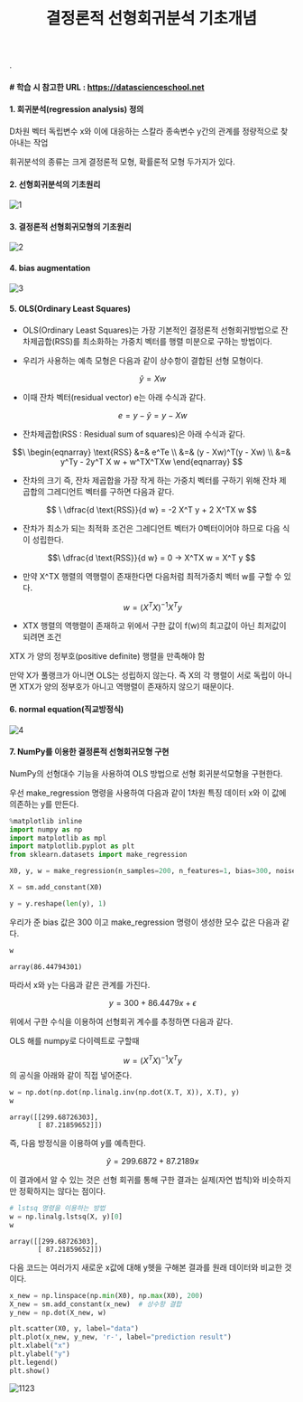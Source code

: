 ﻿---
layout: post
title: "결정론적 선형회귀분석 기초개념"
tags: [선형회귀분석]
comments: true
---

.

#### # 학습 시 참고한 URL : https://datascienceschool.net

#### 1. 회귀분석(regression analysis) 정의

D차원 벡터 독립변수  x와 이에 대응하는 스칼라 종속변수  y간의 관계를 정량적으로 찾아내는 작업

휘귀분석의 종류는 크게 결정론적 모형, 확률론적 모형 두가지가 있다.

#### 2. 선형회귀분석의 기초원리

![1](https://user-images.githubusercontent.com/41605276/56483747-bdcc4200-6506-11e9-9a09-e8669f4f2454.jpg)

#### 3. 결정론적 선형회귀모형의 기초원리

![2](https://user-images.githubusercontent.com/41605276/56483757-c886d700-6506-11e9-9d22-bd56ccc3ab56.png)

#### 4. bias augmentation

![3](https://user-images.githubusercontent.com/41605276/56483774-d89eb680-6506-11e9-905b-c8e9b7b9e326.png)

#### 5. OLS(Ordinary Least Squares)

- OLS(Ordinary Least Squares)는 가장 기본적인 결정론적 선형회귀방법으로 잔차제곱합(RSS)를 최소화하는 가중치 벡터를 행렬 미분으로 구하는 방법이다.


- 우리가 사용하는 예측 모형은 다음과 같이 상수항이 결합된 선형 모형이다.

$$\ \hat{y} = Xw $$

- 이때 잔차 벡터(residual vector) e는 아래 수식과 같다.

$$\ e = {y} - \hat{y} = y - Xw $$

- 잔차제곱합(RSS : Residual sum of squares)은 아래 수식과 같다.

$$\ \begin{eqnarray}
\text{RSS}
&=&  e^Te \\
&=& (y - Xw)^T(y - Xw) \\
&=& y^Ty - 2y^T X w + w^TX^TXw  
\end{eqnarray} $$


- 잔차의 크기 즉, 잔차 제곱합을 가장 작게 하는 가중치 벡터를 구하기 위해 잔차 제곱합의 그레디언트 벡터를 구하면 다음과 같다.

$$ \ \dfrac{d \text{RSS}}{d w} = -2 X^T y + 2 X^TX w $$


- 잔차가 최소가 되는 최적화 조건은 그레디언트 벡터가 0벡터이어야 하므로 다음 식이 성립한다.

$$\ \dfrac{d \text{RSS}}{d w}  = 0  →  X^TX w = X^T y $$

- 만약 X^TX 행렬의 역행렬이 존재한다면 다음처럼 최적가중치 벡터 w를 구할 수 있다.

$$\ w = (X^TX)^{-1} X^T y $$

- XTX 행렬의 역행렬이 존재하고 위에서 구한 값이 f(w)의 최고값이 아닌 최저값이 되려면 조건


XTX 가 양의 정부호(positive definite) 행렬을 만족해야 함


만약 X가 풀랭크가 아니면 OLS는 성립하지 않는다. 즉 X의 각 행렬이 서로 독립이 아니면 XTX가 양의 정부호가 아니고 역행렬이 존재하지 않으기 때문이다.

#### 6. normal equation(직교방정식)

![4](https://user-images.githubusercontent.com/41605276/56483798-f9670c00-6506-11e9-9b04-5f5cc3afefac.jpg)

#### 7. NumPy를 이용한 결정론적 선형회귀모형 구현

NumPy의 선형대수 기능을 사용하여 OLS 방법으로 선형 회귀분석모형을 구현한다. 

우선 make_regression 명령을 사용하여 다음과 같이 1차원 특징 데이터 x와 이 값에 의존하는 y를 만든다.


```python
%matplotlib inline
import numpy as np
import matplotlib as mpl
import matplotlib.pyplot as plt
from sklearn.datasets import make_regression

X0, y, w = make_regression(n_samples=200, n_features=1, bias=300, noise=15, coef=True, random_state = 1)

X = sm.add_constant(X0)

y = y.reshape(len(y), 1)
```

우리가 준 bias 값은 300 이고 make_regression 명령이 생성한 모수 값은 다음과 같다.


```python
w
```




    array(86.44794301)



따라서 x와 y는 다음과 같은 관계를 가진다.

$$\ y = 300 + 86.4479 x + \epsilon $$

위에서 구한 수식을 이용하여 선형회귀 계수를 추정하면 다음과 같다.

OLS 해를 numpy로 다이렉트로 구할때

$$\ w = (X^TX)^{-1} X^T y $$ 의 공식을 아래와 같이 직접 넣어준다.


```python
w = np.dot(np.dot(np.linalg.inv(np.dot(X.T, X)), X.T), y)
w
```




    array([[299.68726303],
           [ 87.21859652]])



즉, 다음 방정식을 이용하여 y를 예측한다.

$$\ \hat{y} = 299.6872 + 87.2189 x $$

이 결과에서 알 수 있는 것은 선형 회귀를 통해 구한 결과는 실제(자연 법칙)와 비슷하지만 정확하지는 않다는 점이다.


```python
# lstsq 명령을 이용하는 방법
w = np.linalg.lstsq(X, y)[0]
w
```




    array([[299.68726303],
           [ 87.21859652]])



다음 코드는 여러가지 새로운  x값에 대해  y헷을 구해본 결과를 원래 데이터와 비교한 것이다.


```python
x_new = np.linspace(np.min(X0), np.max(X0), 200)
X_new = sm.add_constant(x_new)  # 상수항 결합
y_new = np.dot(X_new, w)

plt.scatter(X0, y, label="data")
plt.plot(x_new, y_new, 'r-', label="prediction result")
plt.xlabel("x")
plt.ylabel("y")
plt.legend()
plt.show()
```


![1123](https://user-images.githubusercontent.com/41605276/56483724-a55c2780-6506-11e9-8617-1a6b66e56d39.png)

